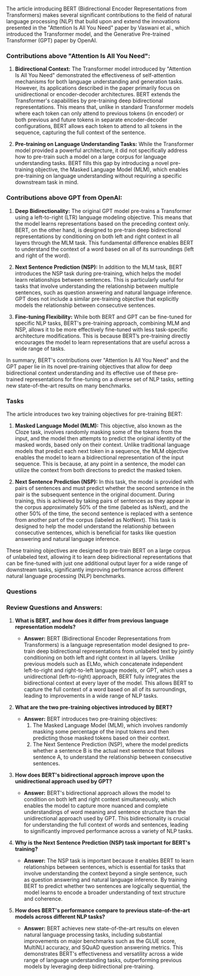 The article introducing BERT (Bidirectional Encoder Representations from Transformers) makes several significant contributions to the field of natural language processing (NLP) that build upon and extend the innovations presented in the "Attention Is All You Need" paper by Vaswani et al., which introduced the Transformer model, and the Generative Pre-trained Transformer (GPT) paper by OpenAI.

### Contributions above "Attention Is All You Need":

1. **Bidirectional Context:** The Transformer model introduced by "Attention Is All You Need" demonstrated the effectiveness of self-attention mechanisms for both language understanding and generation tasks. However, its applications described in the paper primarily focus on unidirectional or encoder-decoder architectures. BERT extends the Transformer's capabilities by pre-training deep bidirectional representations. This means that, unlike in standard Transformer models where each token can only attend to previous tokens (in encoder) or both previous and future tokens in separate encoder-decoder configurations, BERT allows each token to attend to all tokens in the sequence, capturing the full context of the sentence.

2. **Pre-training on Language Understanding Tasks:** While the Transformer model provided a powerful architecture, it did not specifically address how to pre-train such a model on a large corpus for language understanding tasks. BERT fills this gap by introducing a novel pre-training objective, the Masked Language Model (MLM), which enables pre-training on language understanding without requiring a specific downstream task in mind.

### Contributions above GPT from OpenAI:

1. **Deep Bidirectionality:** The original GPT model pre-trains a Transformer using a left-to-right (LTR) language modeling objective. This means that the model learns representations based on the preceding context only. BERT, on the other hand, is designed to pre-train deep bidirectional representations by conditioning on both left and right context in all layers through the MLM task. This fundamental difference enables BERT to understand the context of a word based on all of its surroundings (left and right of the word).

2. **Next Sentence Prediction (NSP):** In addition to the MLM task, BERT introduces the NSP task during pre-training, which helps the model learn relationships between sentences. This is particularly useful for tasks that involve understanding the relationship between multiple sentences, such as question answering and natural language inference. GPT does not include a similar pre-training objective that explicitly models the relationship between consecutive sentences.

3. **Fine-tuning Flexibility:** While both BERT and GPT can be fine-tuned for specific NLP tasks, BERT's pre-training approach, combining MLM and NSP, allows it to be more effectively fine-tuned with less task-specific architecture modifications. This is because BERT’s pre-training directly encourages the model to learn representations that are useful across a wide range of tasks.

In summary, BERT's contributions over "Attention Is All You Need" and the GPT paper lie in its novel pre-training objectives that allow for deep bidirectional context understanding and its effective use of these pre-trained representations for fine-tuning on a diverse set of NLP tasks, setting new state-of-the-art results on many benchmarks.


### Tasks

The article introduces two key training objectives for pre-training BERT:

1. **Masked Language Model (MLM):** This objective, also known as the Cloze task, involves randomly masking some of the tokens from the input, and the model then attempts to predict the original identity of the masked words, based only on their context. Unlike traditional language models that predict each next token in a sequence, the MLM objective enables the model to learn a bidirectional representation of the input sequence. This is because, at any point in a sentence, the model can utilize the context from both directions to predict the masked token.

2. **Next Sentence Prediction (NSP):** In this task, the model is provided with pairs of sentences and must predict whether the second sentence in the pair is the subsequent sentence in the original document. During training, this is achieved by taking pairs of sentences as they appear in the corpus approximately 50% of the time (labeled as IsNext), and the other 50% of the time, the second sentence is replaced with a sentence from another part of the corpus (labeled as NotNext). This task is designed to help the model understand the relationship between consecutive sentences, which is beneficial for tasks like question answering and natural language inference.

These training objectives are designed to pre-train BERT on a large corpus of unlabeled text, allowing it to learn deep bidirectional representations that can be fine-tuned with just one additional output layer for a wide range of downstream tasks, significantly improving performance across different natural language processing (NLP) benchmarks.


### Questions

### Review Questions and Answers:

1. **What is BERT, and how does it differ from previous language representation models?**
   - **Answer:** BERT (Bidirectional Encoder Representations from Transformers) is a language representation model designed to pre-train deep bidirectional representations from unlabeled text by jointly conditioning on both left and right context in all layers. Unlike previous models such as ELMo, which concatenate independent left-to-right and right-to-left language models, or GPT, which uses a unidirectional (left-to-right) approach, BERT fully integrates the bidirectional context at every layer of the model. This allows BERT to capture the full context of a word based on all of its surroundings, leading to improvements in a wide range of NLP tasks.

2. **What are the two pre-training objectives introduced by BERT?**
   - **Answer:** BERT introduces two pre-training objectives: 
     1. The Masked Language Model (MLM), which involves randomly masking some percentage of the input tokens and then predicting those masked tokens based on their context. 
     2. The Next Sentence Prediction (NSP), where the model predicts whether a sentence B is the actual next sentence that follows sentence A, to understand the relationship between consecutive sentences.

3. **How does BERT's bidirectional approach improve upon the unidirectional approach used by GPT?**
   - **Answer:** BERT's bidirectional approach allows the model to condition on both left and right context simultaneously, which enables the model to capture more nuanced and complete understandings of word meaning and sentence structure than the unidirectional approach used by GPT. This bidirectionality is crucial for understanding the full context of words and sentences, leading to significantly improved performance across a variety of NLP tasks.

4. **Why is the Next Sentence Prediction (NSP) task important for BERT's training?**
   - **Answer:** The NSP task is important because it enables BERT to learn relationships between sentences, which is essential for tasks that involve understanding the context beyond a single sentence, such as question answering and natural language inference. By training BERT to predict whether two sentences are logically sequential, the model learns to encode a broader understanding of text structure and coherence.

5. **How does BERT's performance compare to previous state-of-the-art models across different NLP tasks?**
   - **Answer:** BERT achieves new state-of-the-art results on eleven natural language processing tasks, including substantial improvements on major benchmarks such as the GLUE score, MultiNLI accuracy, and SQuAD question answering metrics. This demonstrates BERT's effectiveness and versatility across a wide range of language understanding tasks, outperforming previous models by leveraging deep bidirectional pre-training.
